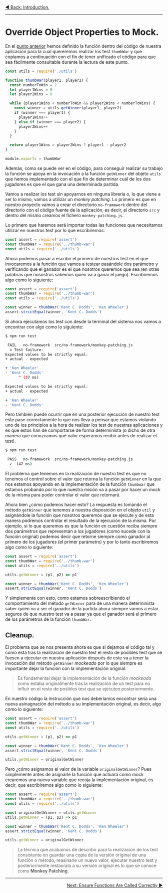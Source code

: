 <p align="left">
  <a href="03_01.md">◀ Back: Introduction.</a>
</p>

---

# Override Object Properties to Mock.

En el [punto anterior](./03_01.md) hemos definido la función dentro del código de nuestra aplicación para la cual quereremos realizar los test `thumbWar` y que copiamos a continuación con el fin de tener unificado el código para que sea fácilmente consultable durante la lectura de este punto.

```js
const utils = require('./utils')

function thumbWar(player1, player2) {
  const numberToWin = 2
  let player1Wins = 0
  let player2Wins = 0

  while (player1Wins < numberToWin && player2Wins < numberToWins) {
    const winner = utils.getWinner(player1, player2)
    if (winner === player1) {
      player1Wins++
    } else if (winner === player2) {
      player2Wins++
    }
  }

  return player1Wins > player2Wins ? player1 : player2
}

module.exports = thumbWar
```

Además, como se puede ver en el código, para conseguir realizar su trabajo la función se apoya en la invocación a la función `getWinner` del objeto `utils` que hemos implementado con el que fin de determinar cuál de los dos jugadores es que el que gana una determinada partida.

Vamos a realizar los test sin apoyarnos en ninguna librería o, lo que viene a ser lo mismo, vamos a utilizar un *monkey patching*. Lo primero es que en nuestro proyecto vamos a crear el directorio `no-framework` dentro del directorio con el código fuente de la aplicación, es decir, el directorio `src` y dentro del mismo creamos el fichero `monkey-patching.js`.

Lo primero que haremos será importar todas las funciones que necesitamos utilizar en nuestros test por lo que escribiremos:

```js
const assert = require('assert')
const thumbWar = require('../thumb-war')
const utils = require('../utils')
```

Ahora podemos pasar a escribir el primero de nuestros test en el que invocaremos a la función que vamos a testear pasándole dos parámetro y verificando que el ganador es el que nosotros queremos que sea (en otras palabras que nosostros sabemos quien va a ganar el juego). Escribiremos algo como lo siguiente:

```js
const assert = require('assert')
const thumbWar = require('../thumb-war')
const utils = require('../utils')

const winner = thumbWar('Kent C. Dodds', 'Ken Wheeler')
assert.strictEqual(winner, 'Kent C. Dodds')
```

Si ahora ejecutamos los test con desde la terminal del sistema nos vamos a encontrar con algo como lo siguiente:

```bash
$ npm run test

 FAIL   no-framework  src/no-framework/monkey-patching.js
  ✕ Test failure: 
Expected values to be strictly equal:
+ actual - expected

+ 'Ken Wheeler'
- 'Kent C. Dodds'
      ^ (37 ms)

Expected values to be strictly equal:
+ actual - expected

+ 'Ken Wheeler'
- 'Kent C. Dodds'
```

Pero también puede ocurrir que en una posterior ejecución de nuestro test este pase correctamente lo que nos lleva a pensar que estamos violando uno de los principios a la hora de realizar los test de nuestras aplicaciones y es que estos han de comportarse de forma determinista (o dicho de otra manera que conozcamos qué valor esperamos recibir antes de realizar el test).

```bash
$ npm run test

 PASS   no-framework  src/no-framework/monkey-patching.js
  ✓  (42 ms)
```

El problema que tenemos en la realización de nuestro test es que no tenemos el control sobre el valor que retorna la función `getWinner` en la que nos estamos apoyando en la implementación de la función `thumbwar` que estamos probando por lo que nuestra misión va a pasar por hacer un mock de la misma para poder controlar el valor que retornará.

Ahora bien ¿cómo podemos hacer esto? La respuesta es tomando el método `getWinner` que tenemos a nuestra disposición en el objeto `util` y asignándole la función que nosotros queremos que se ejecute y de esta manera podremos controlar el resultado de la ejecución de la misma. Por ejemplo, si lo que queremos es que la función en cuestión reciba siempre dos parámetros que representan a los jugadores (como sucede con la función original) podemos decir que retorne siempre como ganador al primero de los jugadores (el primer parámetro) y por lo tanto escribiremos algo como lo siguiente:

```js
const assert = require('assert')
const thumbWar = require('../thumb-war')
const utils = require('../utils')

utils.getWinner = (p1, p2) => p1

const winner = thumbWar('Kent C. Dodds', 'Ken Wheeler')
assert.strictEqual(winner, 'Kent C. Dodds')
```

Y simplemente con esto, como estamos sobreescribiendo el comportamiento del método `getWinner` para de una manera determinista saber quién va a ser el ganador de la partida ahora siempre vamos a estar seguros de que nuestro test va a pasar ya que el ganador será el primero de los parámetros de la función `thumbWar`.

## Cleanup.

El problema que se nos presenta ahora es que si dejamos el código tal y como está tras la realización de nuestro test el resto de posibles test que se fuesen a ejecutar en nuestra aplicación después de este va a tener la invocación del método `getWinner` *mockeado* por lo que siempre es importante dejar la función con la implementación original.

>
> Es fundamental dejar la implementación de la función *mockeada* como estaba originalmente tras la realización de un test para no influir en el resto de posibles test que se ejecuten posteriormente.
>

En nuestro código la instrucción que nos deberíamos encontrar sería una nueva asinagnación del método a su implementación original, es decir, algo como lo siguiente:

```js
const assert = require('assert')
const thumbWar = require('../thumb-war')
const utils = require('../utils')

utils.getWinner = (p1, p2) => p1

const winner = thumbWar('Kent C. Dodds', 'Ken Wheeler')
assert.strictEqual(winner, 'Kent C. Dodds')

utils.getWinner = originalGetWinner
```

Pero ¿cómo asignamos el valor de la variable `originalGetWinner`? Pues simplemente antes de asignarle la función que actuará como mock crearemos una nueva variable que recoja la implementación original, es decir, que escribiremos algo como lo siguiente:

```js
const assert = require('assert')
const thumbWar = require('../thumb-war')
const utils = require('../utils')

const originalGetWinner = utils.getWinner
utils.getWinner = (p1, p2) => p1

const winner = thumbWar('Kent C. Dodds', 'Ken Wheeler')
assert.strictEqual(winner, 'Kent C. Dodds')

utils.getWinner = originalGetWinner
```

>
> La técnica que acabamos de describir para la realización de los test consistente en guardar una copia de la versión original de una función o método, reasinarle un nuevo valor, ejecutar nuestro test y posteriormente restaurala a su versión original es lo que se conoce como **Monkey Patching**.
>

---

<p align="right">
  <a href="03_03.md">Next: Ensure Functions Are Called Correctly ▶</a>
</p>
